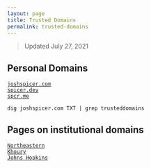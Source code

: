 ```yaml
---
layout: page
title: Trusted Domains
permalink: trusted-domains
---
```


> Updated July 27, 2021

## Personal Domains
<a href="https://joshspicer.com"><code>joshspicer.com</code></a>
<br />
<a href="http://spicer.dev"><code>spicer.dev</code></a>
<br />
<a href="http://spcr.me"><code>spcr.me</code></a>

`dig joshspicer.com TXT | grep trusteddomains`

## Pages on institutional domains
<a href="https://ccs.neu.edu/home/joshua"><code>Northeastern Khoury</code></a>
<br />
<a href="https://pages.jh.edu/jspice10/"><code>Johns Hopkins</code></a>
<br />
